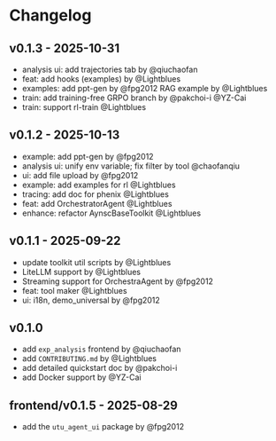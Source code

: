 # Changelog

## v0.1.3 - 2025-10-31
- analysis ui: add trajectories tab by @qiuchaofan
- feat: add hooks (examples) by @Lightblues
- examples: add ppt-gen by @fpg2012 RAG example by @Lightblues
- train: add training-free GRPO branch by @pakchoi-i @YZ-Cai
- train: support rl-train @Lightblues

## v0.1.2 - 2025-10-13
- example: add ppt-gen by @fpg2012
- analysis ui: unify env variable; fix filter by tool @chaofanqiu
- ui: add file upload by @fpg2012
- example: add examples for rl @Lightblues
- tracing: add doc for phenix @Lightblues
- feat: add OrchestratorAgent @Lightblues
- enhance: refactor AynscBaseToolkit @Lightblues

## v0.1.1 - 2025-09-22
- update toolkit util scripts by @Lightblues
- LiteLLM support by @Lightblues
- Streaming support for OrchestraAgent by @fpg2012
- feat: tool maker @Lightblues
- ui: i18n, demo_universal by @fpg2012

## v0.1.0
- add `exp_analysis` frontend by @qiuchaofan
- add `CONTRIBUTING.md` by @Lightblues
- add detailed quickstart doc by @pakchoi-i
- add Docker support by @YZ-Cai

## frontend/v0.1.5 - 2025-08-29
- add the `utu_agent_ui` package by @fpg2012
